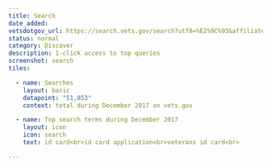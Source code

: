 ```yaml
---
title: Search
date_added:
vetsdotgov_url: https://search.vets.gov/search?utf8=%E2%9C%93&affiliate=vets.gov_search
status: normal
category: Discover
description: 1-click access to top queries
screenshot: search
tiles:

  - name: Searches
    layout: basic
    datapoint: "51,853"
    context: total during December 2017 on vets.gov

  - name: Top search terms during December 2017
    layout: icon
    icon: search
    text: id card<br>id card application<br>veterans id card<br>

---
```

